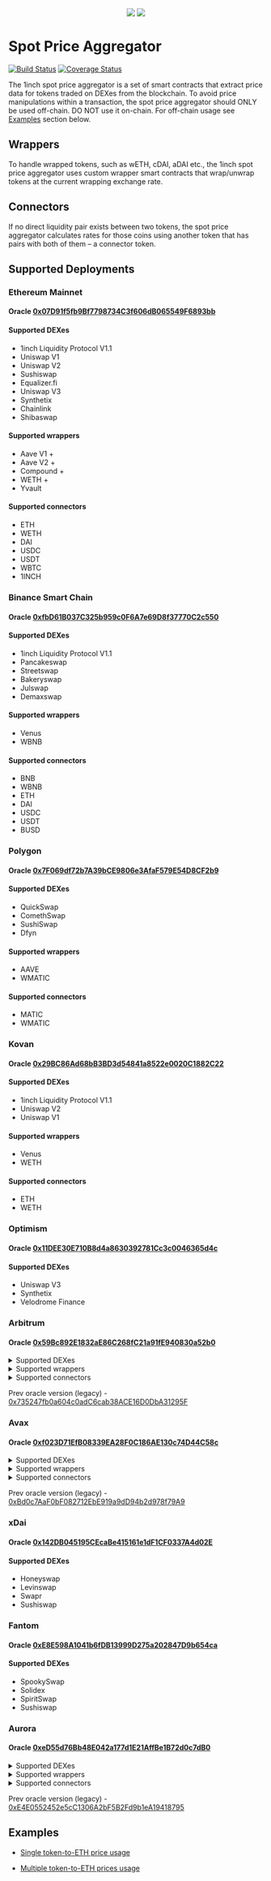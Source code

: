 <div align="center">
    <img src="https://github.com/1inch/farming/blob/master/.github/1inch_github_w.svg#gh-light-mode-only">
    <img src="https://github.com/1inch/farming/blob/master/.github/1inch_github_b.svg#gh-dark-mode-only">
</div>

# Spot Price Aggregator

[![Build Status](https://github.com/1inch/spot-price-aggregator/actions/workflows/test.yml/badge.svg)](https://github.com/1inch/spot-price-aggregator/actions)
[![Coverage Status](https://codecov.io/gh/1inch/spot-price-aggregator/branch/master/graph/badge.svg?token=6V7609YJ1Q)](https://codecov.io/gh/1inch/spot-price-aggregator)

The 1inch spot price aggregator is a set of smart contracts that extract price data for tokens traded on DEXes from the blockchain. To avoid price manipulations within a transaction, the spot price aggregator should ONLY be used off-chain. DO NOT use it on-chain. For off-chain usage see [Examples](#examples) section below.

## Wrappers

To handle wrapped tokens, such as wETH, cDAI, aDAI etc., the 1inch spot price aggregator uses custom wrapper smart contracts that wrap/unwrap tokens at the current wrapping exchange rate. 

## Connectors

If no direct liquidity pair exists between two tokens, the spot price aggregator calculates rates for those coins using another token that has pairs with both of them – a connector token.

## Supported Deployments

### Ethereum Mainnet

#### Oracle [0x07D91f5fb9Bf7798734C3f606dB065549F6893bb](https://etherscan.io/address/0x07D91f5fb9Bf7798734C3f606dB065549F6893bb)

#### Supported DEXes

* 1inch Liquidity Protocol V1.1
* Uniswap V1
* Uniswap V2
* Sushiswap
* Equalizer.fi
* Uniswap V3
* Synthetix
* Chainlink
* Shibaswap

#### Supported wrappers

* Aave V1 +
* Aave V2 +
* Compound +
* WETH +
* Yvault

#### Supported connectors

* ETH
* WETH
* DAI
* USDC
* USDT
* WBTC
* 1INCH

### Binance Smart Chain

#### Oracle [0xfbD61B037C325b959c0F6A7e69D8f37770C2c550](https://bscscan.com/address/0xfbD61B037C325b959c0F6A7e69D8f37770C2c550)

#### Supported DEXes

* 1inch Liquidity Protocol V1.1
* Pancakeswap
* Streetswap
* Bakeryswap
* Julswap
* Demaxswap

#### Supported wrappers

* Venus
* WBNB

#### Supported connectors

* BNB
* WBNB
* ETH
* DAI
* USDC
* USDT
* BUSD

### Polygon

#### Oracle [0x7F069df72b7A39bCE9806e3AfaF579E54D8CF2b9](https://explorer-mainnet.maticvigil.com/address/0x7F069df72b7A39bCE9806e3AfaF579E54D8CF2b9/transactions)

#### Supported DEXes

* QuickSwap
* ComethSwap
* SushiSwap
* Dfyn

#### Supported wrappers

* AAVE
* WMATIC

#### Supported connectors

* MATIC
* WMATIC

### Kovan

#### Oracle [0x29BC86Ad68bB3BD3d54841a8522e0020C1882C22](https://kovan.etherscan.io/address/0x29BC86Ad68bB3BD3d54841a8522e0020C1882C22)

#### Supported DEXes

* 1inch Liquidity Protocol V1.1
* Uniswap V2
* Uniswap V1

#### Supported wrappers

* Venus
* WETH

#### Supported connectors

* ETH
* WETH

### Optimism

#### Oracle [0x11DEE30E710B8d4a8630392781Cc3c0046365d4c](https://optimistic.etherscan.io/address/0x11DEE30E710B8d4a8630392781Cc3c0046365d4c)

#### Supported DEXes

* Uniswap V3
* Synthetix
* Velodrome Finance

### Arbitrum

#### Oracle [0x59Bc892E1832aE86C268fC21a91fE940830a52b0](https://arbiscan.io/address/0x59Bc892E1832aE86C268fC21a91fE940830a52b0)

<details><summary>Supported DEXes</summary>

   * DXswap - [0x750c1b699552cAf908D67F5cCFd20A261305328c](https://arbiscan.io/address/0x750c1b699552cAf908D67F5cCFd20A261305328c)
   * SushiSwap - [0xB89A664FdAf504CDc7826B97Ba6e522d9b78dbE7](https://arbiscan.io/address/0xB89A664FdAf504CDc7826B97Ba6e522d9b78dbE7)
   * UniswapV3 - [0x89314d57A8A4E636A00922ac289BC3a9a69C4361](https://arbiscan.io/address/0x89314d57A8A4E636A00922ac289BC3a9a69C4361)

</details>

<details><summary>Supported wrappers</summary>

   * WETH - [0x0F85A912448279111694F4Ba4F85dC641c54b594](https://arbiscan.io/address/0x0F85A912448279111694F4Ba4F85dC641c54b594)
   
</details>

<details><summary>Supported connectors</summary>

   * NONE - [0xFFfFfFffFFfffFFfFFfFFFFFffFFFffffFfFFFfF](https://arbiscan.io/address/0xFFfFfFffFFfffFFfFFfFFFFFffFFFffffFfFFFfF)
   * WETH - [0x82aF49447D8a07e3bd95BD0d56f35241523fBab1](https://arbiscan.io/address/0x82aF49447D8a07e3bd95BD0d56f35241523fBab1)

</details>

Prev oracle version (legacy) - [0x735247fb0a604c0adC6cab38ACE16D0DbA31295F](https://arbiscan.io/address/0x735247fb0a604c0adC6cab38ACE16D0DbA31295F)

### Avax

#### Oracle [0xf023D71EfB08339EA28F0C186AE130c74D44C58c](https://snowtrace.io/address/0xf023D71EfB08339EA28F0C186AE130c74D44C58c)

<details><summary>Supported DEXes</summary>

   * Joe - [0xB89A664FdAf504CDc7826B97Ba6e522d9b78dbE7](https://snowtrace.io/address/0xB89A664FdAf504CDc7826B97Ba6e522d9b78dbE7)
   * Pangolin - [0x750c1b699552cAf908D67F5cCFd20A261305328c](https://snowtrace.io/address/0x750c1b699552cAf908D67F5cCFd20A261305328c)
   * SushiSwap - [0x89314d57A8A4E636A00922ac289BC3a9a69C4361](https://snowtrace.io/address/0x89314d57A8A4E636A00922ac289BC3a9a69C4361)

</details>

<details><summary>Supported wrappers</summary>

   * WAVAX - [0x046605839c01C54921f4aA1AAa245E88227707D8](https://snowtrace.io/address/0x046605839c01C54921f4aA1AAa245E88227707D8)
   * AaveV2 - [0x8Aa57827C3D147E39F1058517939461538D9C56A](https://snowtrace.io/address/0x8Aa57827C3D147E39F1058517939461538D9C56A)
   
</details>

<details><summary>Supported connectors</summary>

   * NONE - [0xFFfFfFffFFfffFFfFFfFFFFFffFFFffffFfFFFfF](https://arbiscan.io/address/0xFFfFfFffFFfffFFfFFfFFFFFffFFFffffFfFFFfF)
   * WAVAX - [0xB31f66AA3C1e785363F0875A1B74E27b85FD66c7](https://snowtrace.io/address/0xB31f66AA3C1e785363F0875A1B74E27b85FD66c7)
   * WETH.e - [0x49D5c2BdFfac6CE2BFdB6640F4F80f226bc10bAB](https://snowtrace.io/address/0x49D5c2BdFfac6CE2BFdB6640F4F80f226bc10bAB)
   * USDT.e - [0xc7198437980c041c805A1EDcbA50c1Ce5db95118](https://snowtrace.io/address/0xc7198437980c041c805A1EDcbA50c1Ce5db95118)
   * WBTC.e - [0x50b7545627a5162F82A992c33b87aDc75187B218](https://snowtrace.io/address/0x50b7545627a5162F82A992c33b87aDc75187B218)
   * USDC.e - [0xA7D7079b0FEaD91F3e65f86E8915Cb59c1a4C664](https://snowtrace.io/address/0xA7D7079b0FEaD91F3e65f86E8915Cb59c1a4C664)

</details>

Prev oracle version (legacy) - [0xBd0c7AaF0bF082712EbE919a9dD94b2d978f79A9](https://snowtrace.io/address/0xBd0c7AaF0bF082712EbE919a9dD94b2d978f79A9)

### xDai

#### Oracle [0x142DB045195CEcaBe415161e1dF1CF0337A4d02E](https://blockscout.com/xdai/mainnet/address/0x142DB045195CEcaBe415161e1dF1CF0337A4d02E)

#### Supported DEXes

* Honeyswap
* Levinswap
* Swapr
* Sushiswap

### Fantom

#### Oracle [0xE8E598A1041b6fDB13999D275a202847D9b654ca](https://ftmscan.com/address/0xE8E598A1041b6fDB13999D275a202847D9b654ca)

#### Supported DEXes

* SpookySwap
* Solidex
* SpiritSwap
* Sushiswap

### Aurora

#### Oracle [0xeD55d76Bb48E042a177d1E21AffBe1B72d0c7dB0](https://aurorascan.dev/address/0xeD55d76Bb48E042a177d1E21AffBe1B72d0c7dB0)

<details><summary>Supported DEXes</summary>

   * Trisolaris - [0x587D67870CF6e733F2Ac101eD83675d6C01Ae127](https://aurorascan.dev/address/0x587D67870CF6e733F2Ac101eD83675d6C01Ae127)
   * WannaSwap - [0x7d809B3b23b62D8a455831f38b312C7c8F965D2e](https://aurorascan.dev/address/0x7d809B3b23b62D8a455831f38b312C7c8F965D2e)
   * NearPAD - [0x74bD9e4F8038DA216c3d20E9Ef6a05502Fc7129e](https://aurorascan.dev/address/0x74bD9e4F8038DA216c3d20E9Ef6a05502Fc7129e)
   * AuroraSwap - [0xfAf8d8b49D9e121816268CabE24ceF1B9B635908](https://aurorascan.dev/address/0xfAf8d8b49D9e121816268CabE24ceF1B9B635908)
   * Dodo - [0xeec05e0D8F7D3f56CECE2026Feaf41b09B423790](https://aurorascan.dev/address/0xeec05e0D8F7D3f56CECE2026Feaf41b09B423790)
   * DodoV2 - [0x11BFd590f592457b65Eb85327F5938141f61878a](https://aurorascan.dev/address/0x11BFd590f592457b65Eb85327F5938141f61878a)

</details>

<details><summary>Supported wrappers</summary>

   * WETH - [0x750c1b699552cAf908D67F5cCFd20A261305328c](https://aurorascan.dev/address/0x750c1b699552cAf908D67F5cCFd20A261305328c)
   * Aurigami - [0xc197Ab9d47206dAf739a47AC75D0833fD2b0f87F](https://aurorascan.dev/address/0xc197Ab9d47206dAf739a47AC75D0833fD2b0f87F)
   * Bastion - [0xCC54299Fc291B261B2bF5552E7F0E5d2F8613E8C](https://aurorascan.dev/address/0xCC54299Fc291B261B2bF5552E7F0E5d2F8613E8C)

</details>

<details><summary>Supported connectors</summary>

   * NONE - [0xFFfFfFffFFfffFFfFFfFFFFFffFFFffffFfFFFfF](https://aurorascan.dev/address/0xFFfFfFffFFfffFFfFFfFFFFFffFFFffffFfFFFfF)
   * ETH - [0x0000000000000000000000000000000000000000](https://aurorascan.dev/address/0x0000000000000000000000000000000000000000)
   * WETH - [0xC9BdeEd33CD01541e1eeD10f90519d2C06Fe3feB](https://aurorascan.dev/address/0xC9BdeEd33CD01541e1eeD10f90519d2C06Fe3feB)
   * NEAR - [0xC42C30aC6Cc15faC9bD938618BcaA1a1FaE8501d](https://aurorascan.dev/address/0xC42C30aC6Cc15faC9bD938618BcaA1a1FaE8501d)

</details>

Prev oracle version (legacy) - [0xE4E0552452e5cC1306A2bF5B2Fd9b1eA19418795](https://aurorascan.dev/address/0xE4E0552452e5cC1306A2bF5B2Fd9b1eA19418795)

## Examples

* [Single token-to-ETH price usage](https://github.com/1inch-exchange/offchain-oracle/blob/master/examples/single-price.js)

* [Multiple token-to-ETH prices usage](https://github.com/1inch-exchange/offchain-oracle/blob/master/examples/multiple-prices.js)
